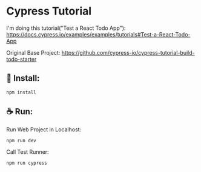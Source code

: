 # Cypress Tutorial 

I'm doing this tutorial("Test a React Todo App"): https://docs.cypress.io/examples/examples/tutorials#Test-a-React-Todo-App

Original Base Project: https://github.com/cypress-io/cypress-tutorial-build-todo-starter

## 🚀 Install:

```
npm install
```

## ☕ Run:

Run Web Project in Localhost:

```
npm run dev
```

Call Test Runner:

```
npm run cypress
```
